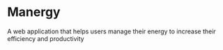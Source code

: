 # Manergy
A web application that helps users manage their energy to increase their efficiency and productivity
